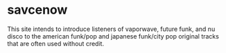 # savcenow

This site intends to introduce listeners of vaporwave, future funk, and nu disco to the american funk/pop and japanese funk/city pop original tracks that are often used without credit.
